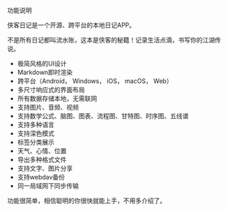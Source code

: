 功能说明

侠客日记是一个开源、跨平台的本地日记APP。

不是所有日记都叫流水账，这本是侠客的秘籍！记录生活点滴，书写你的江湖传说。

* 极简风格的UI设计
* Markdown即时渲染
* 跨平台（Android， Windows， iOS， macOS， Web）
* 多尺寸响应式的界面布局
* 所有数据存储本地，无需联网
* 支持图片、音频、视频
* 支持数学公式、脑图、图表、流程图、甘特图、时序图、五线谱
* 支持多种语言
* 支持深色模式
* 标签分类展示
* 天气、心情、位置
* 导出多种格式文件
* 支持文字、图片分享
* 支持webdav备份
* 同一局域网下同步传输

功能很简单，相信聪明的你很快就能上手，不用多介绍了。
